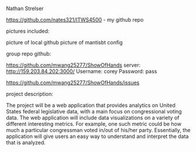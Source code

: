 Nathan Strelser



https://github.com/nates321/ITWS4500 - my github repo

pictures included:

picture of local github
picture of mantisbt config


group repo github:

https://github.com/mwang25277/ShowOfHands
server: http://159.203.84.202:3000/
	Username: corey
	Password: pass


https://github.com/mwang25277/ShowOfHands/issues


project description:

The project will be a web application that provides analytics on United States federal legislative data,
 with a main focus on congressional voting data. The web application will include data visualizations on
 a variety of different interesting metrics. For example, one such metric could be how much a particular
 congressman voted in/out of his/her party. Essentially, the application will give users an easy way to
 understand and interpret the data that is analyzed.